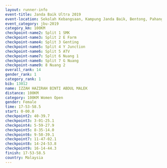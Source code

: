```yaml
---
layout: runner-info 
event-title: Janda Baik Ultra 2019
event-location: Sekolah Kebangsaan, Kampung Janda Baik, Bentong, Pahang, Malaysia
event_category: jbu-2019 
category_km: 100KM 
checkpoint-name2: Split 1 SMK 
checkpoint-name3: Split 2 E Farm 
checkpoint-name4: Split 3 Genting 
checkpoint-name5: Split 4 Y Junction 
checkpoint-name6: Split 5 ATV 
checkpoint-name7: Split 6 Nuang 1 
checkpoint-name8: Split 7 G Nuang 
checkpoint-name9: 8 Nuang 2 
overall_rank: 14
gender_rank: 1
category_rank: 1
bib: 13012
name: IZZAH HAZIRAH BINTI ABDUL MALEK
distance: 100KM
category: 100KM Women Open
gender: Female
time: 17-53-58.5
start: 0-00.0
checkpoint2: 40-39.7
checkpoint3: 3-01-25.1
checkpoint4: 5-59-27.9
checkpoint5: 8-35-14.0
checkpoint6: 9-58-39.1
checkpoint7: 11-47-02.1
checkpoint8: 14-24-53.8
checkpoint9: 16-14-44.3
finish: 17-53-58.5
country: Malaysia
---
```

